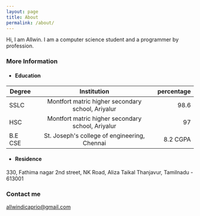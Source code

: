 ```yaml
---
layout: page
title: About
permalink: /about/
---
```


Hi, I am Allwin. I am a computer science student and a programmer by profession. 

### More Information

* #### Education

| Degree  | Institution                                      | percentage |
|---------|:------------------------------------------------:|-----------:|
|SSLC     |Montfort matric higher secondary school, Ariyalur |   98.6     |
|HSC      |Montfort matric higher secondary school, Ariyalur |   97       |
| B.E CSE | St. Joseph's college of engineering, Chennai     |  8.2 CGPA  |

* #### Residence


330, Fathima nagar 2nd street,
NK Road, Aliza Taikal
Thanjavur,
Tamilnadu - 613001
### Contact me

[allwindicaprio@gmail.com](mailto:allwindicaprio@gmail.com)
